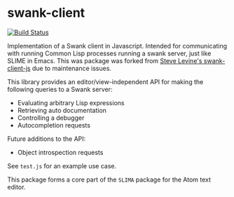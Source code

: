 # swank-client
[![Build Status](https://travis-ci.org/neil-lindquist/swank-client.svg?branch=master)](https://travis-ci.org/neil-lindquist/swank-client)


Implementation of a Swank client in Javascript. Intended for communicating with running Common Lisp processes running a swank server, just like SLIME in Emacs.  This was package was forked from [Steve Levine's swank-client-js](https://github.com/sjlevine/swank-client-js) due to maintenance issues.

This library provides an editor/view-independent API for making the following queries to a Swank server:

- Evaluating arbitrary Lisp expressions
- Retrieving auto documentation
- Controlling a debugger
- Autocompletion requests

Future additions to the API:

- Object introspection requests

See `test.js` for an example use case.

This package forms a core part of the `SLIMA` package for the Atom text editor.
